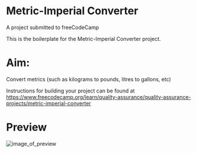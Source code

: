 # Metric-Imperial Converter

A project submitted to freeCodeCamp

This is the boilerplate for the Metric-Imperial Converter project.

# Aim:

Convert metrics (such as kilograms to pounds, litres to gallons, etc)

Instructions for building your project can be found at https://www.freecodecamp.org/learn/quality-assurance/quality-assurance-projects/metric-imperial-converter

# Preview

![image_of_preview](https://github.com/user-attachments/assets/6f2702b2-046f-44c5-b138-920c18bc6dcf)
